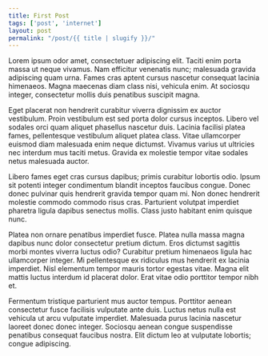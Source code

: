 ```yaml
---
title: First Post
tags: ['post', 'internet']
layout: post
permalink: "/post/{{ title | slugify }}/"
---
```


Lorem ipsum odor amet, consectetuer adipiscing elit. Taciti enim porta massa ut neque vivamus. Nam efficitur venenatis nunc; malesuada gravida adipiscing quam urna. Fames cras aptent cursus nascetur consequat lacinia himenaeos. Magna maecenas diam class nisi, vehicula enim. At sociosqu integer, consectetur mollis duis penatibus suscipit magna.

Eget placerat non hendrerit curabitur viverra dignissim ex auctor vestibulum. Proin vestibulum est sed porta dolor cursus inceptos. Libero vel sodales orci quam aliquet phasellus nascetur duis. Lacinia facilisi platea fames, pellentesque vestibulum aliquet platea class. Vitae ullamcorper euismod diam malesuada enim neque dictumst. Vivamus varius ut ultricies nec interdum mus taciti metus. Gravida ex molestie tempor vitae sodales netus malesuada auctor.

Libero fames eget cras cursus dapibus; primis curabitur lobortis odio. Ipsum sit potenti integer condimentum blandit inceptos faucibus congue. Donec donec pulvinar quis hendrerit gravida tempor quam mi. Non donec hendrerit molestie commodo commodo risus cras. Parturient volutpat imperdiet pharetra ligula dapibus senectus mollis. Class justo habitant enim quisque nunc.

Platea non ornare penatibus imperdiet fusce. Platea nulla massa magna dapibus nunc dolor consectetur pretium dictum. Eros dictumst sagittis morbi montes viverra luctus odio? Curabitur pretium himenaeos ligula hac ullamcorper integer. Mi pellentesque ex ridiculus mus hendrerit ex lacinia imperdiet. Nisl elementum tempor mauris tortor egestas vitae. Magna elit mattis luctus interdum id placerat dolor. Erat vitae odio porttitor tempor nibh et.

Fermentum tristique parturient mus auctor tempus. Porttitor aenean consectetur fusce facilisis vulputate ante duis. Luctus netus nulla est vehicula ut arcu vulputate imperdiet. Malesuada purus lacinia nascetur laoreet donec donec integer. Sociosqu aenean congue suspendisse penatibus consequat faucibus nostra. Elit dictum leo at vulputate lobortis; congue adipiscing.